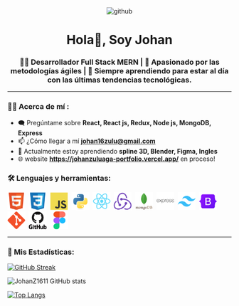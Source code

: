 <div id="header" align="center">
	<img src='https://i.postimg.cc/xTKm7chB/github.png' alt='github'/>
	<h1 align="center">Hola👋, Soy Johan</h1>
	<h3 align="center">
		👨‍💻 Desarrollador Full Stack MERN | 🚀 Apasionado por las metodologías ágiles | 🌟 Siempre aprendiendo para estar al día con las últimas tendencias tecnológicas.
	</h3>
</div>

<!-- <div id="badges" align="center">
	<a href="https://www.twitch.tv/queso1611" target="_blank">
		<img src="https://img.shields.io/twitch/status/queso1611?color=purple&logo=twitch&style=for-the-badge" alt="twitch badge" />
	</a>
  <a href="https://www.twitch.tv/queso1611" target="_blank">
		<img src="https://img.shields.io/twitch/status/queso1611?color=purple&logo=twitch&style=for-the-badge" alt="twitch badge" />
	</a>
  <a href="https://www.twitch.tv/queso1611" target="_blank">
		<img src="https://img.shields.io/twitch/status/queso1611?color=purple&logo=twitch&style=for-the-badge" alt="twitch badge" />
	</a>
</div> -->

---

### 👨‍💻 Acerca de mí : 

- 🗨️ Pregúntame sobre **React, React js, Redux, Node js, MongoDB, Express**
- 📫 ¿Cómo llegar a mí **johan16zulu@gmail.com**
- 📔 Actualmente estoy aprendiendo **spline 3D, Blender, Figma, Ingles**
- 🌐 website **https://johanzuluaga-portfolio.vercel.app/** en proceso!
<div align="left">
	<h3>🛠️ Lenguajes y herramientas:</h3>
	<div>
		<img src="https://github.com/devicons/devicon/blob/master/icons/html5/html5-original.svg" title="HTML5" alt="HTML" width="40" height="40"/>&nbsp
		<img src="https://github.com/devicons/devicon/blob/master/icons/css3/css3-original.svg" title="CSS3" alt="CSS" width="40" height="40"/>&nbsp
		<img src="https://github.com/devicons/devicon/blob/master/icons/javascript/javascript-original.svg" title="JS" alt="JS" width="40" height="40"/>&nbsp
		<img src="https://github.com/devicons/devicon/blob/master/icons/python/python-original.svg" title="JS" alt="JS" width="40" height="40"/>&nbsp
		<img src="https://github.com/devicons/devicon/blob/master/icons/react/react-original.svg" title="REACT" alt="REACT" width="40" height="40"/>&nbsp
		<img src="https://github.com/devicons/devicon/blob/master/icons/redux/redux-original.svg" title="REDUX" alt="REDUX" width="40" height="40"/>&nbsp
    <img src="https://github.com/devicons/devicon/blob/master/icons/mongodb/mongodb-original-wordmark.svg" title="MongoDB" alt="MongoDB" width="40" height="40"/>&nbsp
		<img src="https://github.com/devicons/devicon/blob/master/icons/express/express-original-wordmark.svg" title="Express" alt="Express" width="40" height="40"/>&nbsp
    <img src="https://github.com/devicons/devicon/blob/master/icons/tailwindcss/tailwindcss-plain.svg" title="Tailwind" alt="Tailwind" width="40" height="40"/>&nbsp
		<img src="https://github.com/devicons/devicon/blob/master/icons/bootstrap/bootstrap-original.svg" title="Bootstrap" alt="Bootstrap" width="40" height="40"/>&nbsp
		<img src="https://github.com/devicons/devicon/blob/master/icons/git/git-original.svg" title="Bootstrap" alt="Bootstrap" width="40" height="40"/>&nbsp
		<img src="https://github.com/devicons/devicon/blob/master/icons/github/github-original-wordmark.svg" title="Bootstrap" alt="Bootstrap" width="40" height="40"/>&nbsp
		<img src="https://github.com/devicons/devicon/blob/master/icons/figma/figma-original.svg" title="Bootstrap" alt="Bootstrap" width="40" height="40"/>
	</div>
</div>

---
### 🧮 Mis Estadísticas:

[![GitHub Streak](http://github-readme-streak-stats.herokuapp.com?user=JohanZ1611&theme=react&hide_border=true&locale=es&card_width=494)](https://git.io/streak-stats)

![JohanZ1611 GitHub stats](https://github-readme-stats.vercel.app/api?username=JohanZ1611&show_icons=true&theme=default#gh-light-mode-only)

[![Top Langs](https://github-readme-stats.vercel.app/api/top-langs/?username=JohanZ1611&langs_count=8)](https://github.com/anuraghazra/github-readme-stats)
